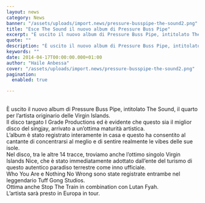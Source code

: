 ```yaml
---
layout: news
category: News
banner: "/assets/uploads/import.news/pressure-busspipe-the-sound2.png"
title: "Esce The Sound il nuovo album di Pressure Buss Pipe"
excerpt: "È uscito il nuovo album di Pressure Buss Pipe, intitolato The Sound, il quarto per l’artista originario delle Virgin Islands. Il disco targato I Grade Productions ed è evidente che questo sia il miglior disco del singjay, arrivato a un’ottima maturità artistica. L’album è stato registrato interamente in casa e questo ha consentito al cantante [&hellip"
quote: ""
description: "È uscito il nuovo album di Pressure Buss Pipe, intitolato The Sound, il quarto per l’artista originario delle Virgin Islands. Il disco targato I Grade Productions ed è evidente che questo sia il miglior disco del singjay, arrivato a un’ottima maturità artistica. L’album è stato registrato interamente in casa e questo ha consentito al cantante [&hellip"
keywords: ""
date: 2014-04-17T00:00:00.000+01:00
author: "Haile Anbessa"
cover: "/assets/uploads/import.news/pressure-busspipe-the-sound2.png"
pagination:
  enabled: true

---
```


[](https://hotmc.com/wp-content/uploads/2014/04/pressure-busspipe-the-sound2.png)  
È uscito il nuovo album di Pressure Buss Pipe, intitolato The Sound, il quarto per l’artista originario delle Virgin Islands.  
Il disco targato I Grade Productions ed è evidente che questo sia il miglior disco del singjay, arrivato a un’ottima maturità artistica.  
L’album è stato registrato interamente in casa e questo ha consentito al cantante di concentrarsi al meglio e di sentire realmente le vibes delle sue isole.  
Nel disco, tra le altre 14 tracce, troviamo anche l’ottimo singolo Virgin Islands Nice, che è stato immediatamente adottato dall’ente del turismo di questo autentico paradiso terrestre come inno ufficiale.  
Who You Are e Nothing No Wrong sono state registrate entrambe nel leggendario Tuff Gong Studios.  
Ottima anche Stop The Train in combination con Lutan Fyah.  
L’artista sarà presto in Europa in tour.